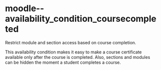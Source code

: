 moodle--availability_condition_coursecompleted
==============================================
Restrict module and section access based on course completion.

This availability condition makes it easy to make a course certificate available only after the course
is completed. Also, sections and modules can be hidden the moment a student completes a course.
